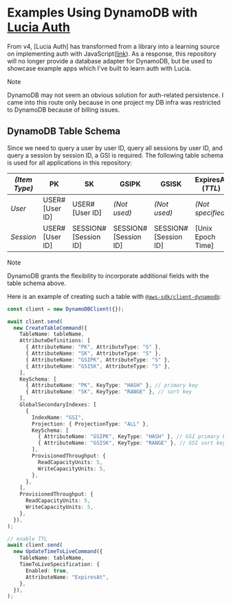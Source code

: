 # Examples Using DynamoDB with [Lucia Auth](https://github.com/lucia-auth/lucia)

From v4, [Lucia Auth] has transformed from a library into a learning source on implementing auth with JavaScript([link](https://github.com/lucia-auth/lucia/discussions/1707)). As a response, this repository will no longer provide a database adapter for DynamoDB, but be used to showcase example apps which I've built to learn auth with Lucia.

> [!NOTE]
> DynamoDB may not seem an obvious solution for auth-related persistence. I came into this route only because in one project my DB infra was restricted to DynamoDB because of billing issues.

## DynamoDB Table Schema

Since we need to query a user by user ID, query all sessions by user ID, and query a session by session ID, a GSI is required. The following table schema is used for all applications in this repository:

| _(Item Type)_ | PK             | SK                   | GSIPK                | GSISK                | ExpiresAt (_TTL_) |
| ------------- | -------------- | -------------------- | -------------------- | -------------------- | ----------------- |
| _User_        | USER#[User ID] | USER#[User ID]       | _(Not used)_         | _(Not used)_         | _(Not specified)_ |
| _Session_     | USER#[User ID] | SESSION#[Session ID] | SESSION#[Session ID] | SESSION#[Session ID] | [Unix Epoch Time] |

> [!NOTE]
> DynamoDB grants the flexibility to incorporate additional fields with the table schema above.

Here is an example of creating such a table with [`@aws-sdk/client-dynamodb`](https://docs.aws.amazon.com/AWSJavaScriptSDK/v3/latest/client/dynamodb/):

```typescript
const client = new DynamoDBClient({});

await client.send(
  new CreateTableCommand({
    TableName: tableName,
    AttributeDefinitions: [
      { AttributeName: "PK", AttributeType: "S" },
      { AttributeName: "SK", AttributeType: "S" },
      { AttributeName: "GSIPK", AttributeType: "S" },
      { AttributeName: "GSISK", AttributeType: "S" },
    ],
    KeySchema: [
      { AttributeName: "PK", KeyType: "HASH" }, // primary key
      { AttributeName: "SK", KeyType: "RANGE" }, // sort key
    ],
    GlobalSecondaryIndexes: [
      {
        IndexName: "GSI",
        Projection: { ProjectionType: "ALL" },
        KeySchema: [
          { AttributeName: "GSIPK", KeyType: "HASH" }, // GSI primary key
          { AttributeName: "GSISK", KeyType: "RANGE" }, // GSI sort key
        ],
        ProvisionedThroughput: {
          ReadCapacityUnits: 5,
          WriteCapacityUnits: 5,
        },
      },
    ],
    ProvisionedThroughput: {
      ReadCapacityUnits: 5,
      WriteCapacityUnits: 5,
    },
  }),
);

// enable TTL
await client.send(
  new UpdateTimeToLiveCommand({
    TableName: tableName,
    TimeToLiveSpecification: {
      Enabled: true,
      AttributeName: "ExpiresAt",
    },
  }),
);
```
